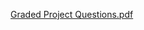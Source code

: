 [Graded Project Questions.pdf](https://github.com/pranay260402/Pranay_DBMS/files/14632670/Graded.Project.Questions.pdf)
